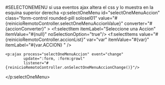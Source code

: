 #SELECTONEMENU
si usa eventos ajax altera el css y lo muestra en  la esquina superior derecha
  <p:selectOneMenu id="selectOneMenuAccion" 
                 class="form-control rounded-pill solosel01"
                 value="#{reinicioRemotoController.selectOneMenuAccionValue}" 
                 converter="#{accionConverter}"
                 >
    <f:selectItem itemLabel="Seleccione una Accion" itemValue="#{null}"  noSelectionOption="true"/>
    <f:selectItems value="#{reinicioRemotoController.accionList}" 
                   var="var" 
                   itemValue="#{var}" itemLabel="#{var.ACCION} " />




    <p:ajax process="selectOneMenuAccion" event="change"
            update=":form, :form:growl"
            listener="#{reinicioRemotoController.onSelectOneMenuAccionChange()}"/>
</p:selectOneMenu>